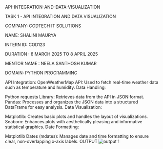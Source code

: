 API-INTEGRATION-AND-DATA-VISUALIZATION

TASK 1 - API INTEGRATION AND DATA VISUALIZATION

COMPANY: CODTECH IT SOLUTIONS

NAME: SHALINI MAURYA

INTERN ID: COD123

DURATION : 8 MARCH 2025 TO 8 APRIL 2025

MENTOR NAME : NEELA SANTHOSH KUMAR

DOMAIN: PYTHON PROGRAMMING

API Integration:
OpenWeatherMap API: Used to fetch real-time weather data such as temperature and humidity.
Data Handling:

Python requests Library: Retrieves data from the API in JSON format.
Pandas: Processes and organizes the JSON data into a structured DataFrame for easy analysis.
Data Visualization:

Matplotlib: Creates basic plots and handles the layout of visualizations.
Seaborn: Enhances plots with aesthetically pleasing and informative statistical graphics.
Date Formatting:

Matplotlib Dates (mdates): Manages date and time formatting to ensure clear, non-overlapping x-axis labels.
OUTPUT
![output 1](https://github.com/user-attachments/assets/c7d190b6-a999-4ea8-a127-420eddba1711)


